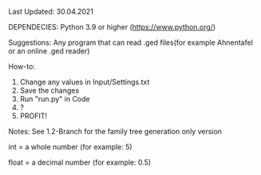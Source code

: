 Last Updated: 30.04.2021

DEPENDECIES:
    Python 3.9 or higher (https://www.python.org/)
    
Suggestions:
    Any program that can read .ged files(for example Ahnentafel or an online .ged reader)

How-to:
1. Change any values in Input/Settings.txt
2. Save the changes
3. Run "run.py" in Code
4. ?
5. PROFIT!

Notes:
See 1.2-Branch for the family tree generation only version

int = a whole number (for example: 5)

float = a decimal number (for example: 0.5)
